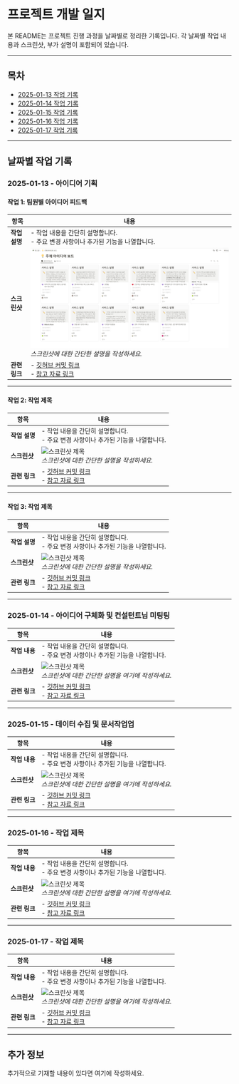 # 프로젝트 개발 일지

본 README는 프로젝트 진행 과정을 날짜별로 정리한 기록입니다. 각 날짜별 작업 내용과 스크린샷, 부가 설명이 포함되어 있습니다.

---

## 목차

-   [2025-01-13 작업 기록](#2025-01-13-작업-기록)
-   [2025-01-14 작업 기록](#2025-01-14-작업-기록)
-   [2025-01-15 작업 기록](#2025-01-15-작업-기록)
-   [2025-01-16 작업 기록](#2025-01-16-작업-기록)
-   [2025-01-17 작업 기록](#2025-01-17-작업-기록)

---

## 날짜별 작업 기록

### 2025-01-13 - 아이디어 기획

#### 작업 1: 팀원별 아이디어 피드백

| **항목**      | **내용**                                                                                              |
| ------------- | ----------------------------------------------------------------------------------------------------- |
| **작업 설명** | - 작업 내용을 간단히 설명합니다. <br> - 주요 변경 사항이나 추가된 기능을 나열합니다.                  |
| **스크린샷**  | ![스크린샷 제목](./screenshots/0113아이디어보드.png) <br> _스크린샷에 대한 간단한 설명을 작성하세요._ |
| **관련 링크** | - [깃허브 커밋 링크](#) <br> - [참고 자료 링크](#)                                                    |

---

#### 작업 2: 작업 제목

| **항목**      | **내용**                                                                                              |
| ------------- | ----------------------------------------------------------------------------------------------------- |
| **작업 설명** | - 작업 내용을 간단히 설명합니다. <br> - 주요 변경 사항이나 추가된 기능을 나열합니다.                  |
| **스크린샷**  | ![스크린샷 제목](./screenshots/YYYY-MM-DD-작업2.png) <br> _스크린샷에 대한 간단한 설명을 작성하세요._ |
| **관련 링크** | - [깃허브 커밋 링크](#) <br> - [참고 자료 링크](#)                                                    |

---

#### 작업 3: 작업 제목

| **항목**      | **내용**                                                                                              |
| ------------- | ----------------------------------------------------------------------------------------------------- |
| **작업 설명** | - 작업 내용을 간단히 설명합니다. <br> - 주요 변경 사항이나 추가된 기능을 나열합니다.                  |
| **스크린샷**  | ![스크린샷 제목](./screenshots/YYYY-MM-DD-작업3.png) <br> _스크린샷에 대한 간단한 설명을 작성하세요._ |
| **관련 링크** | - [깃허브 커밋 링크](#) <br> - [참고 자료 링크](#)                                                    |

---

### 2025-01-14 - 아이디어 구체화 및 컨설턴트님 미팅팅

| **항목**      | **내용**                                                                                                        |
| ------------- | --------------------------------------------------------------------------------------------------------------- |
| **작업 내용** | - 작업 내용을 간단히 설명합니다. <br> - 주요 변경 사항이나 추가된 기능을 나열합니다.                            |
| **스크린샷**  | ![스크린샷 제목](./screenshots/YYYY-MM-DD-작업제목.png) <br> _스크린샷에 대한 간단한 설명을 여기에 작성하세요._ |
| **관련 링크** | - [깃허브 커밋 링크](#) <br> - [참고 자료 링크](#)                                                              |

---

### 2025-01-15 - 데이터 수집 및 문서작업업

| **항목**      | **내용**                                                                                                        |
| ------------- | --------------------------------------------------------------------------------------------------------------- |
| **작업 내용** | - 작업 내용을 간단히 설명합니다. <br> - 주요 변경 사항이나 추가된 기능을 나열합니다.                            |
| **스크린샷**  | ![스크린샷 제목](./screenshots/YYYY-MM-DD-작업제목.png) <br> _스크린샷에 대한 간단한 설명을 여기에 작성하세요._ |
| **관련 링크** | - [깃허브 커밋 링크](#) <br> - [참고 자료 링크](#)                                                              |

---

### 2025-01-16 - 작업 제목

| **항목**      | **내용**                                                                                                        |
| ------------- | --------------------------------------------------------------------------------------------------------------- |
| **작업 내용** | - 작업 내용을 간단히 설명합니다. <br> - 주요 변경 사항이나 추가된 기능을 나열합니다.                            |
| **스크린샷**  | ![스크린샷 제목](./screenshots/YYYY-MM-DD-작업제목.png) <br> _스크린샷에 대한 간단한 설명을 여기에 작성하세요._ |
| **관련 링크** | - [깃허브 커밋 링크](#) <br> - [참고 자료 링크](#)                                                              |

---

### 2025-01-17 - 작업 제목

| **항목**      | **내용**                                                                                                        |
| ------------- | --------------------------------------------------------------------------------------------------------------- |
| **작업 내용** | - 작업 내용을 간단히 설명합니다. <br> - 주요 변경 사항이나 추가된 기능을 나열합니다.                            |
| **스크린샷**  | ![스크린샷 제목](./screenshots/YYYY-MM-DD-작업제목.png) <br> _스크린샷에 대한 간단한 설명을 여기에 작성하세요._ |
| **관련 링크** | - [깃허브 커밋 링크](#) <br> - [참고 자료 링크](#)                                                              |

---

## 추가 정보

추가적으로 기재할 내용이 있다면 여기에 작성하세요.
